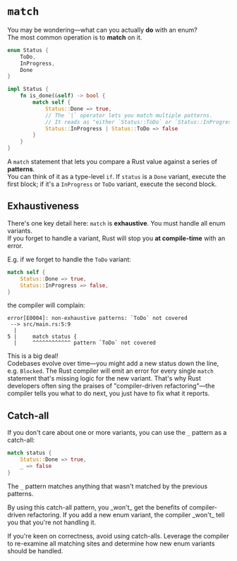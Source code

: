 # `match`

You may be wondering—what can you actually **do** with an enum?\
The most common operation is to **match** on it.

```rust
enum Status {
    ToDo,
    InProgress,
    Done
}

impl Status {
    fn is_done(&self) -> bool {
        match self {
            Status::Done => true,
            // The `|` operator lets you match multiple patterns.
            // It reads as "either `Status::ToDo` or `Status::InProgress`".
            Status::InProgress | Status::ToDo => false
        }
    }
}
```

A `match` statement that lets you compare a Rust value against a series of **patterns**.\
You can think of it as a type-level `if`. If `status` is a `Done` variant, execute the first block;
if it's a `InProgress` or `ToDo` variant, execute the second block.

## Exhaustiveness

There's one key detail here: `match` is **exhaustive**. You must handle all enum variants.\
If you forget to handle a variant, Rust will stop you **at compile-time** with an error.

E.g. if we forget to handle the `ToDo` variant:

```rust
match self {
    Status::Done => true,
    Status::InProgress => false,
}
```

the compiler will complain:

```text
error[E0004]: non-exhaustive patterns: `ToDo` not covered
 --> src/main.rs:5:9
  |
5 |     match status {
  |     ^^^^^^^^^^^^ pattern `ToDo` not covered
```

This is a big deal!\
Codebases evolve over time—you might add a new status down the line, e.g. `Blocked`. The Rust compiler
will emit an error for every single `match` statement that's missing logic for the new variant.
That's why Rust developers often sing the praises of "compiler-driven refactoring"—the compiler tells you
what to do next, you just have to fix what it reports.

## Catch-all

If you don't care about one or more variants, you can use the `_` pattern as a catch-all:

```rust
match status {
    Status::Done => true,
    _ => false
}
```

The `_` pattern matches anything that wasn't matched by the previous patterns.

<div class="warning">
By using this catch-all pattern, you _won't_ get the benefits of compiler-driven refactoring.
If you add a new enum variant, the compiler _won't_ tell you that you're not handling it.

If you're keen on correctness, avoid using catch-alls. Leverage the compiler to re-examine all matching sites and determine how new enum variants should be handled.

</div>
